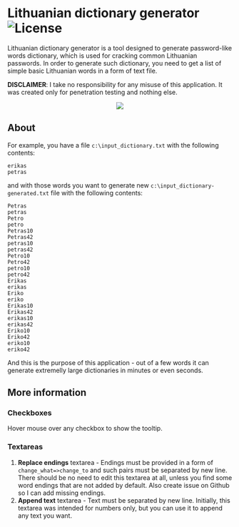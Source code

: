 # Lithuanian dictionary generator ![License](https://img.shields.io/badge/license-GPL-blue.svg)

Lithuanian dictionary generator is a tool designed to generate password-like words dictionary, which is used for cracking common Lithuanian passwords. In order to generate such dictionary, you need to get a list of simple basic Lithuanian words in a form of text file.

__DISCLAIMER__: I take no responsibility for any misuse of this application. It was created only for penetration testing and nothing else.

<p align="center"><img src="http://i63.tinypic.com/1609dmp.png" /></p>

## About

For example, you have a file `c:\input_dictionary.txt` with the following contents:
```
erikas
petras
```

and with those words you want to generate new `c:\input_dictionary-generated.txt` file with the following contents:
```
Petras
petras
Petro
petro
Petras10
Petras42
petras10
petras42
Petro10
Petro42
petro10
petro42
Erikas
erikas
Eriko
eriko
Erikas10
Erikas42
erikas10
erikas42
Eriko10
Eriko42
eriko10
eriko42
```
And this is the purpose of this application - out of a few words it can generate extremelly large dictionaries in minutes or even seconds.

## More information

### Checkboxes
Hover mouse over any checkbox to show the tooltip.

### Textareas
1. __Replace endings__ textarea - Endings must be provided in a form of `change_what=>change_to` and such pairs must be separated by new line. There should be no need to edit this textarea at all, unless you find some word endings that are not added by default. Also create issue on Github so I can add missing endings.
2. __Append text__ textarea - Text must be separated by new line. Initially, this textarea was intended for numbers only, but you can use it to append any text you want.
